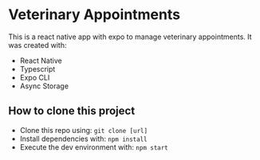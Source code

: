 # Veterinary Appointments

This is a react native app with expo to manage veterinary appointments. It was created with:
- React Native
- Typescript
- Expo CLI
- Async Storage

## How to clone this project

- Clone this repo using: `git clone [url]`
- Install dependencies with: `npm install`
- Execute the dev environment with: `npm start`